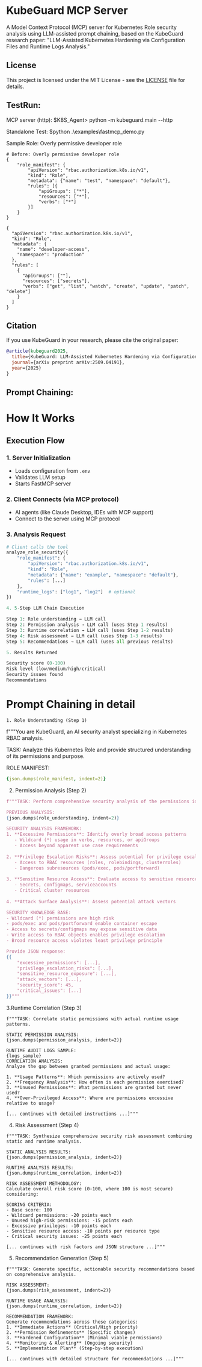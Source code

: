 # KubeGuard MCP Server

A Model Context Protocol (MCP) server for Kubernetes Role security analysis using LLM-assisted prompt chaining, based on the KubeGuard research paper: "LLM-Assisted Kubernetes Hardening via Configuration Files and Runtime Logs Analysis."

## License

This project is licensed under the MIT License - see the [LICENSE](LICENSE) file for details.

## TestRun:
MCP server (http):
$K8S_Agent> python -m kubeguard.main --http

Standalone Test:
$python .\examples\fastmcp_demo.py

Sample Role: Overly permissive developer role
```
# Before: Overly permissive developer role
{
    "role_manifest": {
        "apiVersion": "rbac.authorization.k8s.io/v1",
        "kind": "Role",
        "metadata": {"name": "test", "namespace": "default"},
        "rules": [{
            "apiGroups": ["*"],
            "resources": ["*"],
            "verbs": ["*"]
        }]
    }
}
```

```
{
  "apiVersion": "rbac.authorization.k8s.io/v1",
  "kind": "Role",
  "metadata": {
    "name": "developer-access",
    "namespace": "production"
  },
  "rules": [
    {
      "apiGroups": [""],
      "resources": ["secrets"],
      "verbs": ["get", "list", "watch", "create", "update", "patch", "delete"]
    }
  ]
}
```

## Citation

If you use KubeGuard in your research, please cite the original paper:

```bibtex
@article{kubeguard2025,
  title={KubeGuard: LLM-Assisted Kubernetes Hardening via Configuration Files and Runtime Logs Analysis},
  journal={arXiv preprint arXiv:2509.04191},
  year={2025}
}
```

## Prompt Chaining:
# How It Works

## Execution Flow

### 1. Server Initialization
- Loads configuration from `.env`
- Validates LLM setup
- Starts FastMCP server

### 2. Client Connects (via MCP protocol)
- AI agents (like Claude Desktop, IDEs with MCP support)
- Connect to the server using MCP protocol

### 3. Analysis Request
```python
# Client calls the tool
analyze_role_security({
    "role_manifest": {
        "apiVersion": "rbac.authorization.k8s.io/v1",
        "kind": "Role",
        "metadata": {"name": "example", "namespace": "default"},
        "rules": [...]
    },
    "runtime_logs": ["log1", "log2"]  # optional
})

4. 5-Step LLM Chain Execution

Step 1: Role understanding → LLM call
Step 2: Permission analysis → LLM call (uses Step 1 results)
Step 3: Runtime correlation → LLM call (uses Step 1-2 results)
Step 4: Risk assessment → LLM call (uses Step 1-3 results)
Step 5: Recommendations → LLM call (uses all previous results)

5. Results Returned

Security score (0-100)
Risk level (low/medium/high/critical)
Security issues found
Recommendations
```

# Prompt Chaining in detail

```
1. Role Understanding (Step 1)
```
f"""You are KubeGuard, an AI security analyst specializing in Kubernetes RBAC analysis.

TASK: Analyze this Kubernetes Role and provide structured understanding of its permissions and purpose.

ROLE MANIFEST:
```yaml
{json.dumps(role_manifest, indent=2)}
```
2. Permission Analysis (Step 2)
```python
f"""TASK: Perform comprehensive security analysis of the permissions identified in Step 1.

PREVIOUS ANALYSIS:
{json.dumps(role_understanding, indent=2)}

SECURITY ANALYSIS FRAMEWORK:
1. **Excessive Permissions**: Identify overly broad access patterns
   - Wildcard (*) usage in verbs, resources, or apiGroups
   - Access beyond apparent use case requirements
   
2. **Privilege Escalation Risks**: Assess potential for privilege escalation
   - Access to RBAC resources (roles, rolebindings, clusterroles)
   - Dangerous subresources (pods/exec, pods/portforward)
   
3. **Sensitive Resource Access**: Evaluate access to sensitive resources
   - Secrets, configmaps, serviceaccounts
   - Critical cluster resources
   
4. **Attack Surface Analysis**: Assess potential attack vectors

SECURITY KNOWLEDGE BASE:
- Wildcard (*) permissions are high risk
- pods/exec and pods/portforward enable container escape
- Access to secrets/configmaps may expose sensitive data
- Write access to RBAC objects enables privilege escalation
- Broad resource access violates least privilege principle

Provide JSON response:
{{
    "excessive_permissions": [...],
    "privilege_escalation_risks": [...],
    "sensitive_resource_exposure": [...],
    "attack_vectors": [...],
    "security_score": 45,
    "critical_issues": [...]
}}"""
```

3.Runtime Correlation (Step 3)
```
f"""TASK: Correlate static permissions with actual runtime usage patterns.

STATIC PERMISSION ANALYSIS:
{json.dumps(permission_analysis, indent=2)}

RUNTIME AUDIT LOGS SAMPLE:
{logs_sample}
CORRELATION ANALYSIS:
Analyze the gap between granted permissions and actual usage:

1. **Usage Patterns**: Which permissions are actively used?
2. **Frequency Analysis**: How often is each permission exercised?
3. **Unused Permissions**: What permissions are granted but never used?
4. **Over-Privileged Access**: Where are permissions excessive relative to usage?

[... continues with detailed instructions ...]"""

```
4. Risk Assessment (Step 4)

```
f"""TASK: Synthesize comprehensive security risk assessment combining static and runtime analysis.

STATIC ANALYSIS RESULTS:
{json.dumps(permission_analysis, indent=2)}

RUNTIME ANALYSIS RESULTS:
{json.dumps(runtime_correlation, indent=2)}

RISK ASSESSMENT METHODOLOGY:
Calculate overall risk score (0-100, where 100 is most secure) considering:

SCORING CRITERIA:
- Base score: 100
- Wildcard permissions: -20 points each
- Unused high-risk permissions: -15 points each
- Excessive privileges: -10 points each
- Sensitive resource access: -10 points per resource type
- Critical security issues: -25 points each

[... continues with risk factors and JSON structure ...]"""
```
5. Recommendation Generation (Step 5)
```
f"""TASK: Generate specific, actionable security recommendations based on comprehensive analysis.

RISK ASSESSMENT:
{json.dumps(risk_assessment, indent=2)}

RUNTIME USAGE ANALYSIS:
{json.dumps(runtime_correlation, indent=2)}

RECOMMENDATION FRAMEWORK:
Generate recommendations across these categories:
1. **Immediate Actions** (Critical/High priority)
2. **Permission Refinements** (Specific changes)
3. **Hardened Configuration** (Minimal viable permissions)
4. **Monitoring & Alerting** (Ongoing security)
5. **Implementation Plan** (Step-by-step execution)

[... continues with detailed structure for recommendations ...]"""
